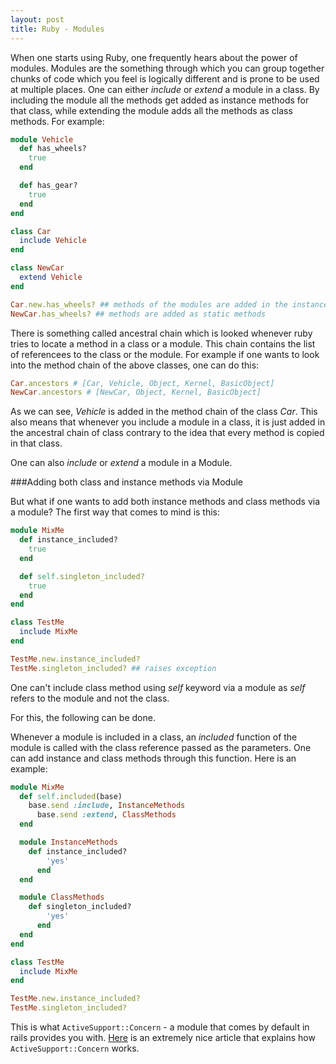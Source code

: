 ```yaml
---
layout: post
title: Ruby - Modules
---
```


When one starts using Ruby, one frequently hears about the power of modules. Modules are the something through which you can group together chunks of code which you feel is logically different and is prone to be used at multiple places. One can either *include* or *extend* a module in a class. By including the module all the methods get added as instance methods for that class, while extending the module adds all the methods as class methods. For example:

```ruby
module Vehicle
  def has_wheels?
  	true
  end

  def has_gear?
  	true
  end
end

class Car
  include Vehicle
end

class NewCar
  extend Vehicle
end
```

```ruby
Car.new.has_wheels? ## methods of the modules are added in the instance of the class
NewCar.has_wheels? ## methods are added as static methods
```

There is something called ancestral chain which is looked whenever ruby tries to locate a method in a class or a module. This chain contains the list of referencees to the class or the module. For example if one wants to look into the method chain of the above classes, one can do this:

```ruby
Car.ancestors # [Car, Vehicle, Object, Kernel, BasicObject]
NewCar.ancestors # [NewCar, Object, Kernel, BasicObject]
```

As we can see, *Vehicle* is added in the method chain of the class *Car*. This also means that whenever you include a module in a class, it is just added in the ancestral chain of class contrary to the idea that every method is copied in that class.

One can also *include* or *extend* a module in a Module.

###Adding both class and instance methods via Module

But what if one wants to add both instance methods and class methods via a module? The first way that comes to mind is this:

```ruby
module MixMe
  def instance_included?
  	true
  end

  def self.singleton_included?
  	true
  end
end

class TestMe
  include MixMe
end
```

```ruby
TestMe.new.instance_included?
TestMe.singleton_included? ## raises exception
```
One can't include class method using *self* keyword via a module as *self* refers to the module and not the class.

For this, the following can be done.

Whenever a module is included in a class, an *included* function of the module is called with the class reference passed as the parameters. One can add instance and class methods through this function. Here is an example:

```ruby
module MixMe
  def self.included(base)
  	base.send :include, InstanceMethods
	  base.send :extend, ClassMethods
  end

  module InstanceMethods
  	def instance_included?
	    'yes'
	  end
  end

  module ClassMethods
  	def singleton_included?
	    'yes'
	  end
  end
end

class TestMe
  include MixMe
end
```

```ruby
TestMe.new.instance_included?
TestMe.singleton_included?
```

This is what `ActiveSupport::Concern` - a module that comes by default in rails provides you with. [Here](http://www.fakingfantastic.com/2010/09/20/concerning-yourself-with-active-support-concern/) is an extremely nice article that explains how `ActiveSupport::Concern` works.